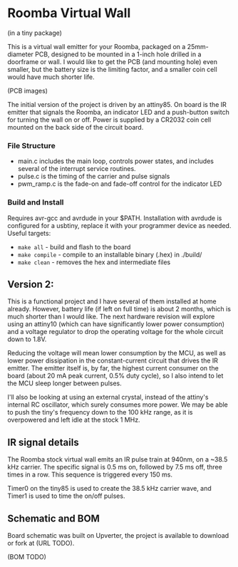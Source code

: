 # Roomba Virtual Wall
(in a tiny package)

This is a virtual wall emitter for your Roomba, packaged on a 25mm-diameter PCB,
designed to be mounted in a 1-inch hole drilled in a doorframe or wall. I would
like to get the PCB (and mounting hole) even smaller, but the battery size is
the limiting factor, and a smaller coin cell would have much shorter life.

(PCB images)

The initial version of the project is driven by an attiny85. On board is the IR
emitter that signals the Roomba, an indicator LED and a push-button switch for
turning the wall on or off. Power is supplied by a CR2032 coin cell mounted on
the back side of the circuit board.

### File Structure

* main.c includes the main loop, controls power states, and includes several of
the interrupt service routines.
* pulse.c is the timing of the carrier and pulse signals
* pwm_ramp.c is the fade-on and fade-off control for the indicator LED

### Build and Install

Requires avr-gcc and avrdude in your $PATH. Installation with avrdude is configured
for a usbtiny, replace it with your programmer device as needed. Useful targets:

* `make all` - build and flash to the board
* `make compile` - compile to an installable binary (.hex) in ./build/
* `make clean` - removes the hex and intermediate files

## Version 2:

This is a functional project and I have several of them installed at home
already. However, battery life (if left on full time) is about 2 months, which is much shorter than I would like. The next hardware revision will explore using an attiny10 (which can have significantly lower power consumption) and a voltage regulator to drop the operating voltage for the whole circuit down to 1.8V.

Reducing the voltage will mean lower consumption by the MCU, as well as lower
power dissipation in the constant-current circuit that drives the IR emitter.
The emitter itself is, by far, the highest current consumer on the board (about
20 mA peak current, 0.5% duty cycle), so I also intend to let the MCU sleep
longer between pulses.

I'll also be looking at using an external crystal,
instead of the attiny's internal RC oscillator, which surely consumes more
power. We may be able to push the tiny's frequency down to the 100 kHz range,
as it is overpowered and left idle at the stock 1 MHz.

## IR signal details

The Roomba stock virtual wall emits an IR pulse train at 940nm, on a
~38.5 kHz carrier. The specific signal is 0.5 ms on, followed by 7.5 ms off,
three times in a row. This sequence is triggered every 150 ms.

Timer0 on the tiny85 is used to create the 38.5 kHz carrier wave, and Timer1 is
used to time the on/off pulses.

## Schematic and BOM

Board schematic was built on Upverter, the project is available to download or
fork at (URL TODO).

(BOM TODO)
